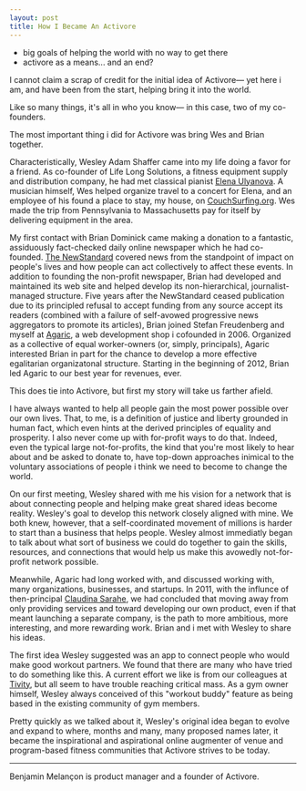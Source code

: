 ```yaml
---
layout: post
title: How I Became An Activore
---
```


 - big goals of helping the world with no way to get there
 - activore as a means... and an end?

I cannot claim a scrap of credit for the initial idea of Activore— yet here i am, and have been from the start, helping bring it into the world.

Like so many things, it's all in who you know— in this case, two of my co-founders.

The most important thing i did for Activore was bring Wes and Brian together.

Characteristically, Wesley Adam Shaffer came into my life doing a favor for a friend.  As co-founder of Life Long Solutions, a fitness equipment supply and distribution company, he had met classical pianist <a href="http://elena-ulyanova.com/">Elena Ulyanova</a>. A musician himself, Wes helped organize travel to a concert for Elena, and an employee of his found a place to stay, my house, on <a href="http://couchsurfing.org/">CouchSurfing.org</a>.  Wes made the trip from Pennsylvania to Massachusetts pay for itself by delivering equipment in the area.

My first contact with Brian Dominick came making a donation to a fantastic, assiduously fact-checked daily online newspaper which he had co-founded.  <a href="http://newstandardnews.net">The NewStandard</a> covered news from the standpoint of impact on people's lives and how people can act collectively to affect these events.  In addition to founding the non-profit newspaper, Brian had developed and maintained its web site and helped develop its non-hierarchical, journalist-managed structure.  Five years after the NewStandard ceased publication due to its principled refusal to accept funding from any source accept its readers (combined with a failure of self-avowed progressive news aggregators to promote its articles), Brian joined Stefan Freudenberg and myself at <a href="http://agaric.com/">Agaric</a>, a web development shop i cofounded in 2006.  Organized as a collective of equal worker-owners (or, simply, principals), Agaric interested Brian in part for the chance to develop a more effective egalitarian organizatonal structure.  Starting in the beginning of 2012, Brian led Agaric to our best year for revenues, ever.

This does tie into Activore, but first my story will take us farther afield.

I have always wanted to help all people gain the most power possible over our own lives.  That, to me, is a definition of justice and liberty grounded in human fact, which even hints at the derived principles of equality and prosperity.  I also never come up with for-profit ways to do that.  Indeed, even the typical large not-for-profits, the kind that you're most likely to hear about and be asked to donate to, have  top-down approaches inimical to the voluntary associations of people i think we need to become to change the world.

On our first meeting, Wesley shared with me his vision for a network that is about connecting people and helping make great shared ideas become reality.  Wesley's goal to develop this network closely aligned with mine.  We both knew, however, that a self-coordinated movement of millions is harder to start than a business that helps people.  Wesley almost immediatly began to talk about what sort of business we could do together to gain the skills, resources, and connections that would help us make this avowedly not-for-profit network possible.

Meanwhile, Agaric had long worked with, and discussed working with, many organizations, businesses, and startups.  In 2011, with the influnce of then-principal <a href="http://misscs.com/">Claudina Sarahe</a>, we had concluded that moving away from only providing services and toward developing our own product, even if that meant launching a separate company, is the path to more ambitious, more interesting, and more rewarding work.  Brian and i met with Wesley to share his ideas.

The first idea Wesley suggested was an app to connect people who would make good workout partners.  We found that there are many who have tried to do something like this.  A current effort we like is from our colleagues at <a href="http://tivity.us/">Tivity</a>, but all seem to have trouble reaching critical mass.  As a gym owner himself, Wesley always conceived of this "workout buddy" feature as being based in the existing community of gym members.

Pretty quickly as we talked about it, Wesley's original idea began to evolve and expand to where, months and many, many proposed names later, it became the inspirational and aspirational online augmenter of venue and program-based fitness communities that Activore strives to be today.

---
Benjamin Melançon is product manager and a founder of Activore.
